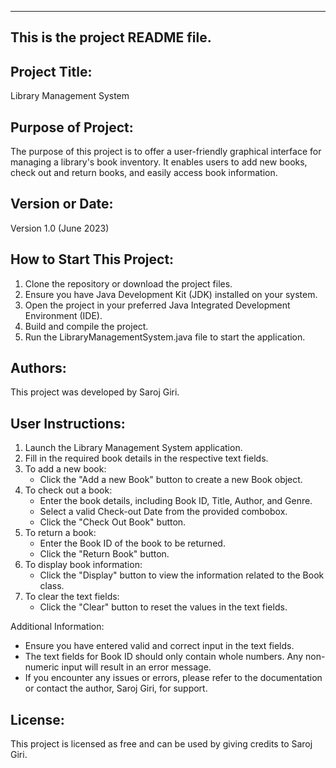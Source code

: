 ------------------------------------------------------------------------
This is the project README file.
------------------------------------------------------------------------
## Project Title:
Library Management System

## Purpose of Project:
The purpose of this project is to offer a user-friendly graphical interface for managing a library's book inventory. It enables users to add new books, check out and return books, and easily access book information.

## Version or Date:
Version 1.0 (June 2023)

## How to Start This Project:
1. Clone the repository or download the project files.
2. Ensure you have Java Development Kit (JDK) installed on your system.
3. Open the project in your preferred Java Integrated Development Environment (IDE).
4. Build and compile the project.
5. Run the LibraryManagementSystem.java file to start the application.

## Authors:
This project was developed by Saroj Giri.

## User Instructions:
1. Launch the Library Management System application.
2. Fill in the required book details in the respective text fields.
3. To add a new book:
   - Click the "Add a new Book" button to create a new Book object.
4. To check out a book:
   - Enter the book details, including Book ID, Title, Author, and Genre.
   - Select a valid Check-out Date from the provided combobox.
   - Click the "Check Out Book" button.
5. To return a book:
   - Enter the Book ID of the book to be returned.
   - Click the "Return Book" button.
6. To display book information:
   - Click the "Display" button to view the information related to the Book class.
7. To clear the text fields:
   - Click the "Clear" button to reset the values in the text fields.

Additional Information:
- Ensure you have entered valid and correct input in the text fields.
- The text fields for Book ID should only contain whole numbers. Any non-numeric input will result in an error message.
- If you encounter any issues or errors, please refer to the documentation or contact the author, Saroj Giri, for support.

## License:
This project is licensed as free and can be used by giving credits to Saroj Giri.
